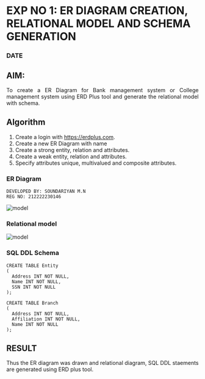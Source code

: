 # EXP NO 1: ER DIAGRAM CREATION, RELATIONAL MODEL AND SCHEMA GENERATION  
### DATE
## AIM:
<div align="justify">
   To create a ER Diagram for Bank management system or College management system using ERD Plus tool and generate the relational model with schema. 
</div>

## Algorithm
1. Create a login with https://erdplus.com.
2. Create a new ER Diagram with name
3. Create a strong entity, relation and attributes.
4. Create a weak entity, relation and attributes.
5. Specify attributes unique, multivalued and composite attributes.

### ER Diagram 
```
DEVELOPED BY: SOUNDARIYAN M.N
REG NO: 212222230146
```
![model](1.png)


### Relational model
![model](2.png)


### SQL DDL Schema 
```
CREATE TABLE Entity
(
  Address INT NOT NULL,
  Name INT NOT NULL,
  SSN INT NOT NULL
);

CREATE TABLE Branch
(
  Address INT NOT NULL,
  Affiliation INT NOT NULL,
  Name INT NOT NULL
);
```

## RESULT 
<div align="justify">
Thus the ER diagram was drawn and relational diagram, SQL DDL staements are generated using ERD plus tool.
</div>
